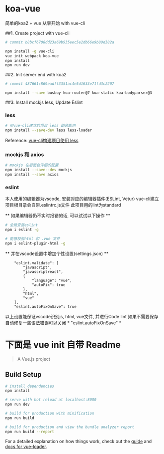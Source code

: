 # koa-vue
简单的koa2 + vue 从零开始 with vue-cli

##1. Create project with vue-cli
``` bash
# commit b8bcf6708dd23a69b935eec5e2db66e9b89d382a

npm install -g vue-cli
vue init webpack koa-vue
npm install
npm run dev
```

##2. Init server end with koa2
``` bash
# commit 487661c869eadff3351ac4e5d1633e71fd3c2207

npm install --save busboy koa-router@7 koa-static koa-bodyparser@3
```

##3. Install mockjs less, Update Eslint
### less
``` bash
# 用vue-cli建立的项目 less 即装即用
npm install --save-dev less less-loader
```
Reference: [vue-cli构建项目使用 less](https://www.cnblogs.com/zhuzhenwei918/p/6870340.html?utm_source=itdadao&utm_medium=referral)

### mockjs 和 axios
``` bash
# mockjs 在后面会详细的配置
npm install --save--dev mockjs
npm install --save axios
```

### eslint
本人使用的编辑器为vscode, 安装对应的编辑器插件(ESLint, Vetur)
vue-cli建立项目根目录会自带.eslintrc.js文件
此项目用的lint为standard

** 如果编辑器仍不实时报错的话, 可以试试以下操作 **
``` bash
# 全局安装eslint
npm i eslint -g

# 能够校验html 和 .vue 文件
npm i eslint-plugin-html -g
```
** 并在vscode设置中增加个性设置(settings.json) **
```
    "eslint.validate": [
        "javascript",
        "javascriptreact",
        {
            "language": "vue",
            "autoFix": true
        },
        "html",
        "vue"
    ],
    "eslint.autoFixOnSave": true
```
以上设置能保证vscode识别js, html, vue文件, 并进行Code lint
如果不需要保存自动修复一些语法错误可以关闭 * "eslint.autoFixOnSave" *


# 下面是 vue init 自带 Readme

> A Vue.js project

## Build Setup

``` bash
# install dependencies
npm install

# serve with hot reload at localhost:8080
npm run dev

# build for production with minification
npm run build

# build for production and view the bundle analyzer report
npm run build --report
```

For a detailed explanation on how things work, check out the [guide](http://vuejs-templates.github.io/webpack/) and [docs for vue-loader](http://vuejs.github.io/vue-loader).
